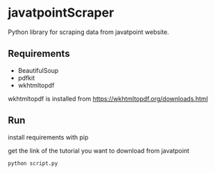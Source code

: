# javatpointScraper

Python library for scraping data from javatpoint website.

## Requirements

- BeautifulSoup
- pdfkit
- wkhtmltopdf

wkhtmltopdf is installed from https://wkhtmltopdf.org/downloads.html

## Run

install requirements with pip

get the link of the tutorial you want to download from javatpoint

```
python script.py
```
